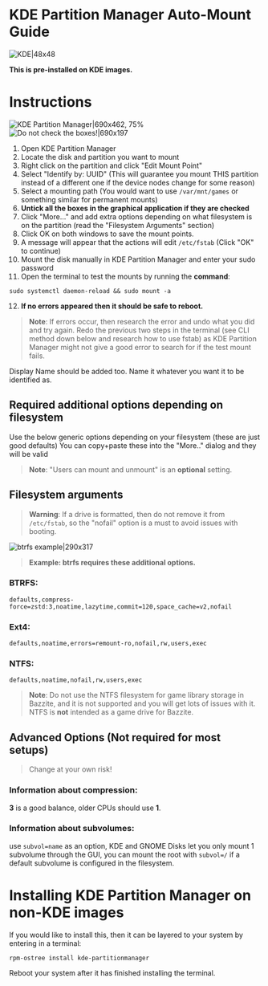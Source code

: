 # KDE Partition Manager Auto-Mount Guide

<!-- ANCHOR: METADATA -->
<!--{"url_discourse": "https://universal-blue.discourse.group/docs?topic=3780", "fetched_at": "2024-09-03 16:43:09.824214+00:00"}-->
<!-- ANCHOR_END: METADATA -->

![KDE|48x48](https://universal-blue.discourse.group/uploads/short-url/36fqQF6jDStXU1NdJBAEbfxlUP0.png)

**This is pre-installed on KDE images.**

# Instructions

![KDE Partition Manager|690x462, 75%](https://universal-blue.discourse.group/uploads/short-url/o0eqJ0Eg45DagNv4qBb3ev5pohU.png)
![Do not check the boxes!|690x197](https://universal-blue.discourse.group/uploads/short-url/ouTOEbJCNdYgjmANiiWYSP9IuNM.png)

1.  Open KDE Partition Manager
2.  Locate the disk and partition you want to mount
3.  Right click on the partition and click "Edit Mount Point"
4.  Select "Identify by: UUID" (This will guarantee you mount THIS partition instead of a different one if the device nodes change for some reason)
5.  Select a mounting path (You would want to use `/var/mnt/games` or something similar for permanent mounts)
6.  **Untick all the boxes in the graphical application if they are checked**
7.  Click "More..." and add extra options depending on what filesystem is on the partition (read the "Filesystem Arguments" section)
8.  Click OK on both windows to save the mount points.
9. A message will appear that the actions will edit `/etc/fstab` (Click "OK" to continue)
10. Mount the disk manually in KDE Partition Manager and enter your sudo password
11.  Open the terminal to test the mounts by running the **command**: 
```command
sudo systemctl daemon-reload && sudo mount -a
```
12. **If no errors appeared then it should be safe to reboot.**
        
>**Note**: If errors occur, then research the error and undo what you did and try again.  Redo the previous two steps in the terminal (see CLI method down below and research how to use fstab) as KDE Partition Manager might not give a good error to search for if the test mount fails.

Display Name should be added too.  Name it whatever you want it to be identified as.

## Required additional options depending on **filesystem**
Use the below generic options depending on your filesystem (these are just good defaults)
You can copy+paste these into the "More.." dialog and they will be valid

>**Note**:  "Users can mount and unmount" is an **optional** setting.

## Filesystem arguments

>**Warning**: If a drive is formatted, then do not remove it from `/etc/fstab`, so the "nofail" option is a must to avoid issues with booting.

![btrfs example|290x317](https://universal-blue.discourse.group/uploads/short-url/iB9gQvWpbMBjaKGagqJaSgtFbNt.png)
>**Example: btrfs requires these additional options.**


### **BTRFS**: 
```command
defaults,compress-force=zstd:3,noatime,lazytime,commit=120,space_cache=v2,nofail
```

### **Ext4**:  
```command
defaults,noatime,errors=remount-ro,nofail,rw,users,exec
```

### **NTFS**:  
```command
defaults,noatime,nofail,rw,users,exec
```
>**Note**: Do not use the NTFS filesystem for game library storage in Bazzite, and it is not supported and you will get lots of issues with it.  NTFS is **not** intended as a game drive for Bazzite.

## Advanced Options (Not required for most setups)
>Change at your own risk!

### Information about compression: 

**3** is a good balance, older CPUs should use **1**.

### Information about subvolumes: 

use `subvol=name` as an option, KDE and GNOME Disks let you only mount 1 subvolume through the GUI, you can mount the root with `subvol=/` if a default subvolume is configured in the filesystem.

# Installing KDE Partition Manager on non-KDE images

If you would like to install this, then it can be layered to your system by entering in a terminal:

```
rpm-ostree install kde-partitionmanager
```

Reboot your system after it has finished installing the terminal.
